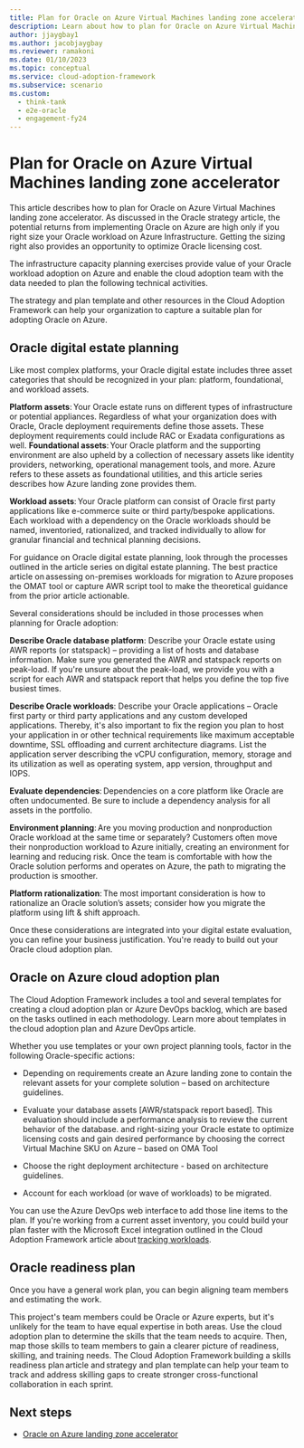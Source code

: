 ```yaml
---
title: Plan for Oracle on Azure Virtual Machines landing zone accelerator
description: Learn about how to plan for Oracle on Azure Virtual Machines landing zone accelerator.  
author: jjaygbay1
ms.author: jacobjaygbay
ms.reviewer: ramakoni
ms.date: 01/10/2023
ms.topic: conceptual
ms.service: cloud-adoption-framework
ms.subservice: scenario
ms.custom: 
  - think-tank
  - e2e-oracle
  - engagement-fy24
--- 
```


# Plan for Oracle on Azure Virtual Machines landing zone accelerator  

This article describes how to plan for Oracle on Azure Virtual Machines landing zone accelerator. As discussed in the Oracle strategy article, the potential returns from implementing Oracle on Azure are high only if you right size your Oracle workload on Azure Infrastructure. Getting the   sizing right also provides an opportunity to optimize Oracle licensing cost.

The infrastructure capacity planning exercises provide value of your Oracle workload adoption on Azure and enable the cloud adoption team with the data needed to plan the following technical activities.

The strategy and plan template and other resources in the Cloud Adoption Framework can help your organization to capture a suitable plan for adopting Oracle on Azure.

## Oracle digital estate planning 

Like most complex platforms, your Oracle digital estate includes three asset categories that should be recognized in your plan: platform, foundational, and workload assets.

**Platform assets**: Your Oracle estate runs on different types of infrastructure or potential appliances. Regardless of what your organization does with Oracle, Oracle deployment requirements define those assets. These deployment requirements could include RAC or Exadata configurations as well.
**Foundational assets**: Your Oracle platform and the supporting environment are also upheld by a collection of necessary assets like identity providers, networking, operational management tools, and more. Azure refers to these assets as foundational utilities, and this article series describes how Azure landing zone provides them.

**Workload assets**: Your Oracle platform can consist of Oracle first party applications like e-commerce suite or third party/bespoke applications. Each workload with a dependency on the Oracle workloads should be named, inventoried, rationalized, and tracked individually to allow for granular financial and technical planning decisions.

For guidance on Oracle digital estate planning, look through the processes outlined in the article series on digital estate planning. The best practice article on assessing on-premises workloads for migration to Azure proposes the OMAT tool or capture AWR script tool to make the theoretical guidance from the prior article actionable.

Several considerations should be included in those processes when planning for Oracle adoption: 

**Describe Oracle database platform**: Describe your Oracle estate using AWR reports (or statspack) – providing a list of hosts and database information. Make sure you generated the AWR and statspack reports on peak-load. If you're unsure about the peak-load, we provide you with a script for each AWR and statspack report that helps you define the top five busiest times.  

**Describe Oracle workloads**: Describe your Oracle applications – Oracle first party or third party applications and any custom developed applications. Thereby, it's also important to fix the region you plan to host your application in or other technical requirements like maximum acceptable downtime, SSL offloading and current architecture diagrams. List the application server describing the vCPU configuration, memory, storage and its utilization as well as operating system, app version, throughput and IOPS. 

**Evaluate dependencies**: Dependencies on a core platform like Oracle are often undocumented. Be sure to include a dependency analysis for all assets in the portfolio.  

**Environment planning**: Are you moving production and nonproduction Oracle workload at the same time or separately? Customers often move their nonproduction workload to Azure initially, creating an environment for learning and reducing risk. Once the team is comfortable with how the Oracle solution performs and operates on Azure, the path to migrating the production is smoother.

**Platform rationalization**: The most important consideration is how to rationalize an Oracle solution’s assets; consider how you migrate the platform using lift & shift approach.  

Once these considerations are integrated into your digital estate evaluation, you can refine your business justification. You're ready to build out your Oracle cloud adoption plan.

## Oracle on Azure cloud adoption plan

The Cloud Adoption Framework includes a tool and several templates for creating a cloud adoption plan or Azure DevOps backlog, which are based on the tasks outlined in each methodology. Learn more about templates in the cloud adoption plan and Azure DevOps article.

Whether you use templates or your own project planning tools, factor in the following Oracle-specific actions:

- Depending on requirements create an Azure landing zone to contain the relevant assets for your complete solution – based on architecture guidelines. 

- Evaluate your database assets [AWR/statspack report based]. This evaluation should include a performance analysis to review the current behavior of the database. and right-sizing your Oracle estate to optimize licensing costs and gain desired performance by choosing the correct Virtual Machine SKU on Azure – based on OMA Tool 

- Choose the right deployment architecture - based on architecture guidelines. 

- Account for each workload (or wave of workloads) to be migrated.

You can use the Azure DevOps web interface to add those line items to the plan. If you're working from a current asset inventory, you could build your plan faster with the Microsoft Excel integration outlined in the Cloud Adoption Framework article about [tracking workloads](../../plan/workloads.md).

## Oracle readiness plan

Once you have a general work plan, you can begin aligning team members and estimating the work.

This project's team members could be Oracle or Azure experts, but it's unlikely for the team to have equal expertise in both areas. Use the cloud adoption plan to determine the skills that the team needs to acquire. Then, map those skills to team members to gain a clearer picture of readiness, skilling, and training needs. The Cloud Adoption Framework building a skills readiness plan article and strategy and plan template can help your team to track and address skilling gaps to create stronger cross-functional collaboration in each sprint.

## Next steps  

- [Oracle on Azure landing zone accelerator](intro-oracle-landing-zone.md)
